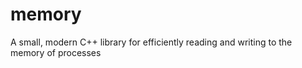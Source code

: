 # memory
A small, modern C++ library for efficiently reading and writing to the memory of processes
